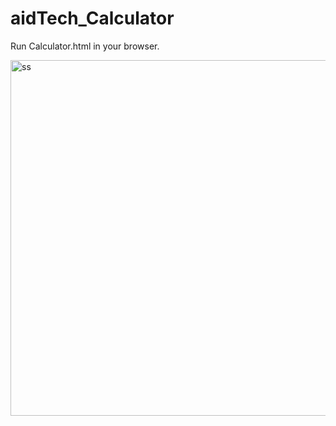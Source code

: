 # aidTech_Calculator
Run Calculator.html in your browser.

<img width="569" alt="ss" src="https://github.com/sumairaawan98/aidTech_Calculator/assets/60813545/6bac462c-cb5a-4518-b470-449833492679">
